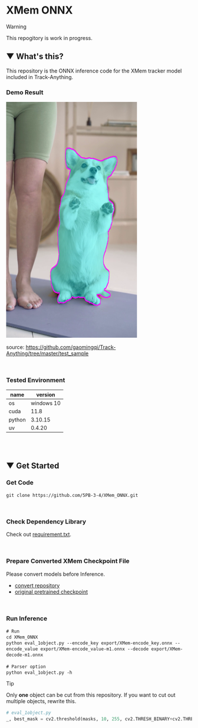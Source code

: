 # XMem ONNX

> [!WARNING]
> This repogitory is work in progress.

## ▼ What's this?
This repository is the ONNX inference code for the XMem tracker model included in Track-Anything.

### Demo Result
![result](https://github.com/5PB-3-4/XMem_ONNX/blob/main/demo/result.png)

source: https://github.com/gaomingqi/Track-Anything/tree/master/test_sample

<br>

### Tested Environment
|name|version|
|----|-------|
|os|windows 10|
|cuda|11.8|
|python|3.10.15|
|uv|0.4.20|


<br><br>

## ▼ Get Started
### Get Code
```shell
git clone https://github.com/5PB-3-4/XMem_ONNX.git
```
<br>

### Check Dependency Library
Check out [requirement.txt](https://github.com/5PB-3-4/XMem_ONNX/blob/main/requirements.txt).

<br>

### Prepare Converted XMem Checkpoint File
Please convert models before Inference.
- [convert repository](https://github.com/5PB-3-4/XMem_Export/tree/main)
- [original pretrained checkpoint](https://github.com/hkchengrex/XMem/releases/tag/v1.0)

<br>

### Run Inference
```shell
# Run
cd XMem_ONNX
python eval_1object.py --encode_key export/XMem-encode_key.onnx --encode_value export/XMem-encode_value-m1.onnx --decode export/XMem-decode-m1.onnx

# Parser option
python eval_1object.py -h
```

> [!TIP]
> Only __one__ object can be cut from this repository. If you want to cut out multiple objects, rewrite this.

```python
# eval_1object.py
_, best_mask = cv2.threshold(masks, 10, 255, cv2.THRESH_BINARY+cv2.THRESH_OTSU)
```

